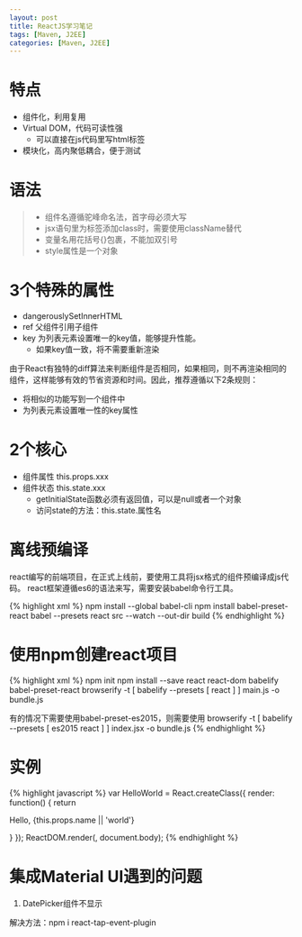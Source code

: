 ```yaml
---
layout: post
title: ReactJS学习笔记
tags: [Maven, J2EE]
categories: [Maven, J2EE]
---
```






# 特点
- 组件化，利用复用
- Virtual DOM，代码可读性强
    - 可以直接在js代码里写html标签
- 模块化，高内聚低耦合，便于测试

# 语法

> * 组件名遵循驼峰命名法，首字母必须大写
> * jsx语句里为标签添加class时，需要使用className替代
> * 变量名用花括号{}包裹，不能加双引号
> * style属性是一个对象

# 3个特殊的属性
- dangerouslySetInnerHTML
- ref  父组件引用子组件
- key  为列表元素设置唯一的key值，能够提升性能。
    - 如果key值一致，将不需要重新渲染

由于React有独特的diff算法来判断组件是否相同，如果相同，则不再渲染相同的组件，这样能够有效的节省资源和时间。因此，推荐遵循以下2条规则：

- 将相似的功能写到一个组件中
- 为列表元素设置唯一性的key属性


# 2个核心
- 组件属性 this.props.xxx
- 组件状态 this.state.xxx
    - getInitialState函数必须有返回值，可以是null或者一个对象
    - 访问state的方法：this.state.属性名


# 离线预编译
react编写的前端项目，在正式上线前，要使用工具将jsx格式的组件预编译成js代码。
react框架遵循es6的语法来写，需要安装babel命令行工具。

{% highlight xml %}
npm install --global babel-cli
npm install babel-preset-react
babel --presets react src --watch --out-dir build
{% endhighlight %}


# 使用npm创建react项目
{% highlight xml %}
npm init
npm install --save react react-dom babelify babel-preset-react
browserify -t [ babelify --presets [ react ] ] main.js -o bundle.js

有的情况下需要使用babel-preset-es2015，则需要使用
browserify -t [ babelify --presets [ es2015 react ] ] index.jsx -o bundle.js
{% endhighlight %}

# 实例
{% highlight javascript %}
var  HelloWorld = React.createClass({
     render: function() {
          return <p className='name'>Hello, {this.props.name || 'world'}</p>
     }
});
ReactDOM.render(<HelloWorld name='zhangsan'></HelloWorld>, document.body);
{% endhighlight %}



# 集成Material UI遇到的问题

1) DatePicker组件不显示

解决方法：npm i react-tap-event-plugin

